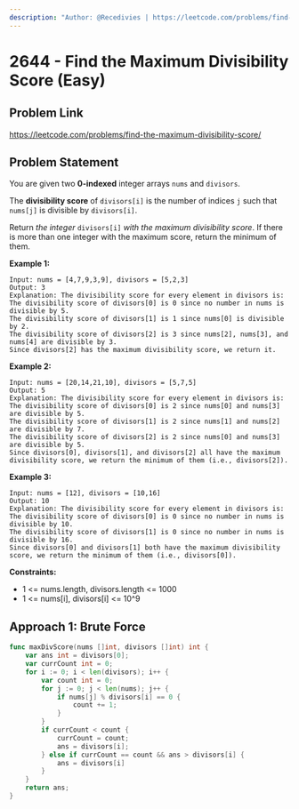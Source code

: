 ```yaml
---
description: "Author: @Recedivies | https://leetcode.com/problems/find-the-maximum-divisibility-score/"
---
```


# 2644 - Find the Maximum Divisibility Score (Easy)

## Problem Link

https://leetcode.com/problems/find-the-maximum-divisibility-score/

## Problem Statement

You are given two **0-indexed** integer arrays `nums` and `divisors`.

The **divisibility score** of `divisors[i]` is the number of indices `j` such that `nums[j]` is divisible by `divisors[i]`.

Return _the integer_ `divisors[i]` _with the maximum divisibility score_. If there is more than one integer with the maximum score, return the minimum of them.

**Example 1:**

```
Input: nums = [4,7,9,3,9], divisors = [5,2,3]
Output: 3
Explanation: The divisibility score for every element in divisors is:
The divisibility score of divisors[0] is 0 since no number in nums is divisible by 5.
The divisibility score of divisors[1] is 1 since nums[0] is divisible by 2.
The divisibility score of divisors[2] is 3 since nums[2], nums[3], and nums[4] are divisible by 3.
Since divisors[2] has the maximum divisibility score, we return it.
```

**Example 2:**

```
Input: nums = [20,14,21,10], divisors = [5,7,5]
Output: 5
Explanation: The divisibility score for every element in divisors is:
The divisibility score of divisors[0] is 2 since nums[0] and nums[3] are divisible by 5.
The divisibility score of divisors[1] is 2 since nums[1] and nums[2] are divisible by 7.
The divisibility score of divisors[2] is 2 since nums[0] and nums[3] are divisible by 5.
Since divisors[0], divisors[1], and divisors[2] all have the maximum divisibility score, we return the minimum of them (i.e., divisors[2]).
```

**Example 3:**

```
Input: nums = [12], divisors = [10,16]
Output: 10
Explanation: The divisibility score for every element in divisors is:
The divisibility score of divisors[0] is 0 since no number in nums is divisible by 10.
The divisibility score of divisors[1] is 0 since no number in nums is divisible by 16.
Since divisors[0] and divisors[1] both have the maximum divisibility score, we return the minimum of them (i.e., divisors[0]).
```

**Constraints:**

- 1 <= nums.length, divisors.length <= 1000
- 1 <= nums[i], divisors[i] <= 10^9

## Approach 1: Brute Force

<Tabs>
<TabItem value="golang" label="Go">
<SolutionAuthor name="@Recedivies" link="https://github.com/Recedivies" />

```go
func maxDivScore(nums []int, divisors []int) int {
    var ans int = divisors[0];
    var currCount int = 0;
    for i := 0; i < len(divisors); i++ {
        var count int = 0;
        for j := 0; j < len(nums); j++ {
            if nums[j] % divisors[i] == 0 {
                count += 1;
            }
        }
        if currCount < count {
            currCount = count;
            ans = divisors[i];
        } else if currCount == count && ans > divisors[i] {
            ans = divisors[i]
        }
    }
    return ans;
}
```

</TabItem>
</Tabs>
